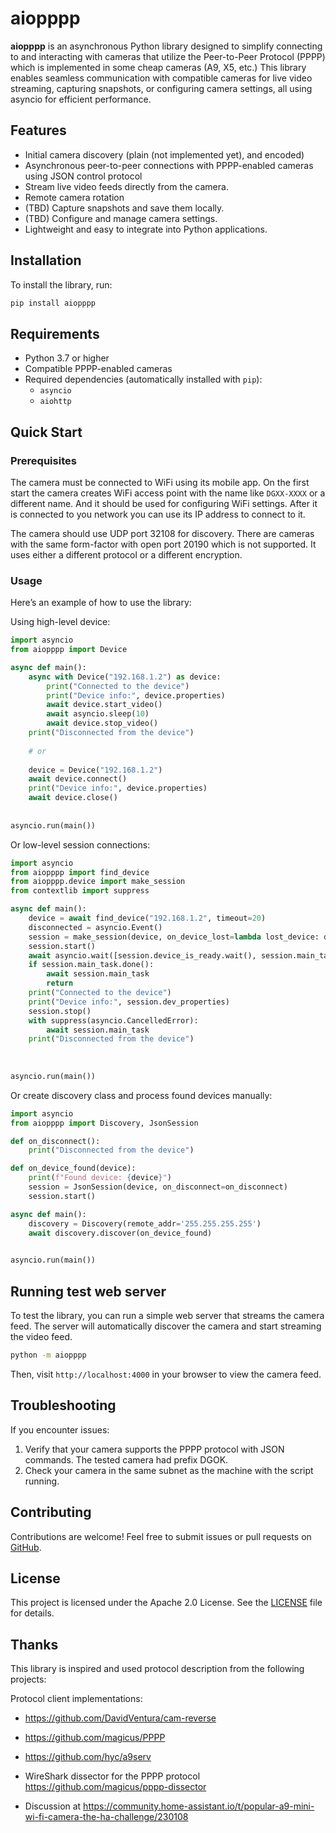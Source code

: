 # aiopppp

**aiopppp** is an asynchronous Python library designed to simplify connecting to and interacting with cameras that 
utilize the Peer-to-Peer Protocol (PPPP) which is implemented in some cheap cameras (A9, X5, etc.) 
This library enables seamless communication with compatible cameras for live video streaming,
capturing snapshots, or configuring camera settings, all using asyncio for efficient performance.

## Features

- Initial camera discovery (plain (not implemented yet), and encoded)
- Asynchronous peer-to-peer connections with PPPP-enabled cameras using JSON control protocol
- Stream live video feeds directly from the camera.
- Remote camera rotation
- (TBD) Capture snapshots and save them locally.
- (TBD) Configure and manage camera settings.
- Lightweight and easy to integrate into Python applications.

## Installation

To install the library, run:

```bash
pip install aiopppp
```

## Requirements

- Python 3.7 or higher
- Compatible PPPP-enabled cameras
- Required dependencies (automatically installed with `pip`):
  - `asyncio`
  - `aiohttp`

## Quick Start

### Prerequisites

The camera must be connected to WiFi using its mobile app. On the first start the camera creates WiFi access 
point with the name like `DGXX-XXXX` or a different name. And it should be used for configuring WiFi settings. 
After it is connected to you network you can use its IP address to connect to it.

The camera should use UDP port 32108 for discovery. 
There are cameras with the same form-factor with open port 20190 which is not supported. 
It uses either a different protocol or a different encryption.

### Usage

Here’s an example of how to use the library:

Using high-level device:
```python
import asyncio
from aiopppp import Device

async def main():
    async with Device("192.168.1.2") as device:
        print("Connected to the device")
        print("Device info:", device.properties)
        await device.start_video()
        await asyncio.sleep(10)
        await device.stop_video()
    print("Disconnected from the device")
        
    # or 
    
    device = Device("192.168.1.2")
    await device.connect()
    print("Device info:", device.properties)
    await device.close()
    
    
asyncio.run(main())

```

Or low-level session connections:

```python
import asyncio
from aiopppp import find_device
from aiopppp.device import make_session
from contextlib import suppress

async def main():
    device = await find_device("192.168.1.2", timeout=20)
    disconnected = asyncio.Event()
    session = make_session(device, on_device_lost=lambda lost_device: disconnected.set())
    session.start()
    await asyncio.wait([session.device_is_ready.wait(), session.main_task], return_when=asyncio.FIRST_COMPLETED)
    if session.main_task.done():
        await session.main_task
        return 
    print("Connected to the device")
    print("Device info:", session.dev_properties)
    session.stop()
    with suppress(asyncio.CancelledError):
        await session.main_task
    print("Disconnected from the device")
    
    
    
asyncio.run(main())
```

Or create discovery class and process found devices manually:
```python
import asyncio
from aiopppp import Discovery, JsonSession

def on_disconnect():
    print("Disconnected from the device")

def on_device_found(device):
    print(f"Found device: {device}")
    session = JsonSession(device, on_disconnect=on_disconnect)
    session.start()

async def main():
    discovery = Discovery(remote_addr='255.255.255.255')
    await discovery.discover(on_device_found)

    
asyncio.run(main())
```

## Running test web server

To test the library, you can run a simple web server that streams the camera feed.
The server will automatically discover the camera and start streaming the video feed.

```bash
python -m aiopppp
```

Then, visit `http://localhost:4000` in your browser to view the camera feed.

## Troubleshooting

If you encounter issues:
1. Verify that your camera supports the PPPP protocol with JSON commands. The tested camera had prefix DGOK.
2. Check your camera in the same subnet as the machine with the script running.

## Contributing

Contributions are welcome! Feel free to submit issues or pull requests on [GitHub](https://github.com/yourusername/aiopppp).

## License

This project is licensed under the Apache 2.0 License. See the [LICENSE](LICENSE) file for details.


## Thanks

This library is inspired and used protocol description from the following projects:

Protocol client implementations:

- https://github.com/DavidVentura/cam-reverse
- https://github.com/magicus/PPPP
- https://github.com/hyc/a9serv

- WireShark dissector for the PPPP protocol https://github.com/magicus/pppp-dissector
- Discussion at https://community.home-assistant.io/t/popular-a9-mini-wi-fi-camera-the-ha-challenge/230108

